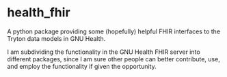 # health_fhir
A python package providing some (hopefully) helpful FHIR interfaces to the Tryton data models in GNU Health.

I am subdividing the functionality in the GNU Health FHIR server into different packages, since I am sure other people can better contribute, use, and employ the functionality if given the opportunity.
